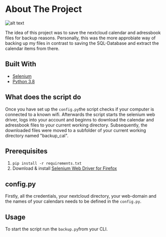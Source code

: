 # About The Project

![alt text](https://github.com/marwonn/nextcloud_calendar_adressbook_backup_tool/blob/master/img/1.JPG)

The idea of this project was to save the nextcloud calendar and adressbook files for backup reasons. Personally, this was the more approbiate way of backing up my files in contrast to saving the SQL-Database and extract the calendar items from there. 


## Built With

* [Selenium](https://www.selenium.dev/)
* [Python 3.8](https://www.python.org/)


## What does the script do

Once you have set up the ```config.py```the script checks if your computer is connected to a known wifi. Afterwards the script starts the selenium web driver, logs into your account and beginns to download the calendar and adressbook files to your current working directory. Subsequently, the downloaded files were moved to a subfolder of your current working directory named "backup_cal".

## Prerequisites

1. ```pip install -r requirements.txt```
2. Download & install [Selenium Web Driver for Firefox](https://github.com/mozilla/geckodriver/releases)

## config.py

Firstly, all the credentials, your nextcloud directory, your web-domain and the names of your calendars needs to be defined in the ```config.py```.


## Usage

To start the script run the ```backup.py```from your CLI.





